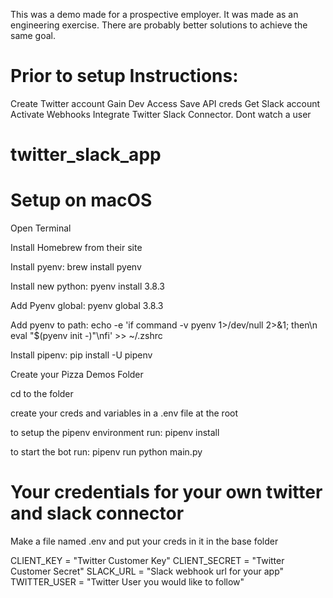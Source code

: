 This was a demo made for a prospective employer. It was made as an engineering exercise.
There are probably better solutions to achieve the same goal.

# Prior to setup Instructions:
Create Twitter account
Gain Dev Access
Save API creds
Get Slack account
Activate Webhooks
Integrate Twitter Slack Connector. Dont watch a user

# twitter_slack_app


# Setup on macOS
Open Terminal

Install Homebrew from their site

Install pyenv: 
brew install pyenv

Install new python: 
pyenv install 3.8.3

Add Pyenv global: 
pyenv global 3.8.3

Add pyenv to path: 
echo -e 'if command -v pyenv 1>/dev/null 2>&1; then\n  eval "$(pyenv init -)"\nfi' >> ~/.zshrc

Install pipenv:
pip install -U pipenv

Create your Pizza Demos Folder

cd to the folder

create your creds and variables in a .env file at the root

to setup the pipenv environment run:
pipenv install

to start the bot run:
pipenv run python main.py

# Your credentials for your own twitter and slack connector

Make a file named .env and put your creds in it in the base folder

CLIENT_KEY = "Twitter Customer Key"
CLIENT_SECRET = "Twitter Customer Secret"
SLACK_URL = "Slack webhook url for your app"
TWITTER_USER = "Twitter User you would like to follow"
